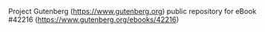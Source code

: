 Project Gutenberg (https://www.gutenberg.org) public repository for eBook #42216 (https://www.gutenberg.org/ebooks/42216)
